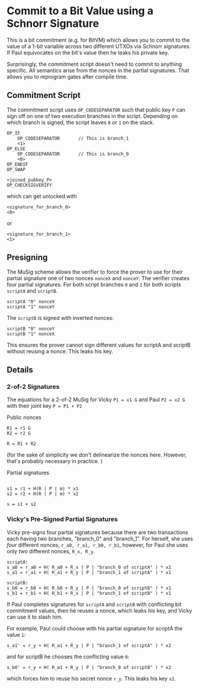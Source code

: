 # Commit to a Bit Value using a Schnorr Signature

This is a bit commitment (e.g. for BitVM) which allows you to commit to the value of a 1-bit variable across two different UTXOs via Schnorr signatures. If Paul equivocates on the bit's value then he leaks his private key.

Surprisingly, the commitment script doesn't need to commit to anything specific. All semantics arise from the nonces in the partial signatures. That allows you to reprogram gates after compile time.

## Commitment Script

The commitment script uses `OP_CODESEPARATOR` such that public key `P` can sign off on one of two execution branches in the script. Depending on which branch is signed, the script leaves `0` or `1` on the stack.

```
OP_IF   
    OP_CODESEPARATOR       // This is branch_1
    <1> 
OP_ELSE
    OP_CODESEPARATOR       // This is branch_0
    <0> 
OP_ENDIF
OP_SWAP

<joined_pubkey_P>
OP_CHECKSIGVERIFY
```

which can get unlocked with 

```
<signature_for_branch_0>
<0>
```
or 
```
<signature_for_branch_1>
<1>
```


## Presigning
The MuSig scheme allows the verifier to force the prover to use for their partial signature one of two nonces `nonceX` and `nonceY`.
The verifier creates four partial signatures. For both script branches `0` and `1` for both scripts `scriptA` and `scriptB`.


```
scriptA "0" nonceX
scriptA "1" nonceY
```

The `scriptB` is signed with inverted nonces: 
```
scriptB "0" nonceY
scriptB "1" nonceX
```

This ensures the prover cannot sign different values for scriptA and scriptB without reusing a nonce. This leaks his key.

## Details

### 2-of-2 Signatures
The equations for a 2-of-2 MuSig for Vicky `P1 = x1 G` and Paul `P2 = x2 G` with their joint key `P = P1 + P2`

Public nonces
```
R1 = r1 G
R2 = r2 G

R = R1 + R2
```

(for the sake of simplicity we don't delinearize the nonces here. However, that's probably necessary in practice. )

Partial signatures
```

s1 = r1 + H(R | P | m) * x1 
s2 = r2 + H(R | P | m) * x2

s = s1 + s2
```

### Vicky's Pre-Signed Partial Signatures
Vicky pre-signs four partial signatures because there are two transactions each having two branches, "branch_0" and "branch_1". For herself, she uses *four* different nonces, `r_a0, r_a1, r_b0, r_b1`, however, for Paul she uses only *two* different nonces, `R_x, R_y`.

```
scriptA:
s_a0 = r_a0 + H( R_a0 + R_x | P | "branch_0 of scriptA" ) * x1
s_a1 = r_a1 + H( R_a1 + R_y | P | "branch_1 of scriptA" ) * x1

scriptB:
s_b0 = r_b0 + H( R_b0 + R_y | P | "branch_0 of scriptB" ) * x1
s_b1 = r_b1 + H( R_b1 + R_x | P | "branch_1 of scriptB" ) * x1
```

If Paul completes signatures for `scriptA` and `scriptB` with conflicting bit commitment values, then he reuses a nonce, which leaks his key, and Vicky can use it to slash him.

For example, Paul could choose with his partial signature for scriptA the value `1`: 
```
s_a1' = r_y + H( R_a1 + R_y | P | "branch_1 of scriptA" ) * x2
```
and for scriptB he chooses the conflicting value `0`:

```
s_b0' = r_y + H( R_a1 + R_y | P | "branch_0 of scriptB" ) * x2
```

which forces him to reuse his secret nonce `r_y`. This leaks his key `x2`.
